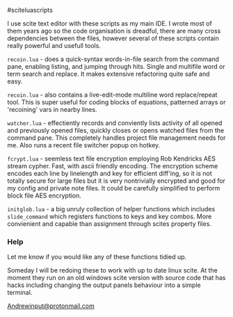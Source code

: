#sciteluascripts

I use scite text editor with these scripts as my main IDE. I wrote most of them years ago so the code organisation is dreadful, there are many cross dependencies between the files, however several of these scripts contain really powerful and usefull tools.

 ` recoin.lua ` - does a quick-syntax words-in-file search from the command pane, enabling listing, and jumping through hits. Single and multifile word or term search and replace. It makes extensive refactoring quite safe and easy.
 
 ` recoin.lua ` - also contains a live-edit-mode multiline word replace/repeat tool. This is super useful for coding blocks of equations, patterned arrays or 'recoining' vars in nearby lines.
  
 ` watcher.lua ` - effectiently records and conviently lists activity of all opened and previously opened files, quickly closes or opens watched files from the command pane. This completely handles project file management needs for me. Also runs a recent file switcher popup on hotkey.
  
 ` fcrypt.lua ` - seemless text file encryption employing Rob Kendricks AES stream cypher. Fast, with ascii friendly encoding. The encryption scheme encodes each line by linelength and key for efficient diff'ing, so it is not totally secure for large files but it is very nontrivially encrypted and good for my config and private note files. It could be carefully simplified to perform block file AES encryption.
  
 ` initglob.lua ` - a big unruly collection of helper functions which includes `slide_command` which registers functions to keys and key combos. More convienient and capable than assignment through scites property files.
 
### Help

Let me know if you would like any of these functions tidied up. 

Someday I will be redoing these to work with up to date linux scite. At the moment they run on an old windows scite version with source code that has hacks including changing the output panels behaviour into a simple terminal.

Andrewinput@protonmail.com